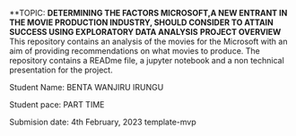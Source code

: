 **TOPIC: **DETERMINING THE FACTORS MICROSOFT,A NEW ENTRANT IN THE MOVIE PRODUCTION INDUSTRY, SHOULD CONSIDER TO ATTAIN SUCCESS USING EXPLORATORY DATA ANALYSIS**
**PROJECT OVERVIEW**
This repository contains an analysis of the movies for the Microsoft with an aim of providing recommendations on what movies to produce. 
The repository contains a READme file, a jupyter notebook and a non technical presentation for the project.

Student Name: BENTA WANJIRU IRUNGU

Student pace: PART TIME

Submision date: 4th February, 2023
template-mvp
